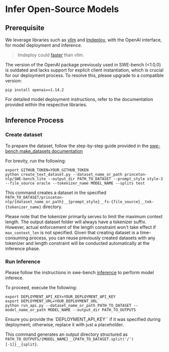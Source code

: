 # Infer Open-Source Models

## Prerequisite

We leverage libraries such as [vllm](https://github.com/vllm-project/vllm) and [lmdeploy](https://github.com/InternLM/lmdeploy), with the OpenAI interface, for model deployment and inference.

> lmdeploy could [faster](https://github.com/InternLM/lmdeploy?tab=readme-ov-file#performance) than vllm.

The version of the OpenAI package previously used in SWE-bench (<1.0.0) is outdated and lacks support for explicit client instantiation, which is crucial for our deployment process. To resolve this, please upgrade to a compatible version:

```shell
pip install openai==1.14.2
```

For detailed model deployment instructions, refer to the documentation provided within the respective libraries.

## Inference Process

### Create dataset

To prepare the dataset, follow the step-by-step guide provided in the [swe-bench make_datasets documentation](./make_datasets/README.md)

For brevity, run the following:
```shell
export GITHUB_TOKEN=YOUR_GITHUB_TOKEN
python create_text_dataset.py --dataset_name_or_path princeton-nlp/SWE-bench_lite --output_dir PATH_TO_DATASET --prompt_style style-3 --file_source oracle --tokenizer_name MODEL_NAME --splits test
```

This command creates a dataset in the specified `PATH_TO_DATASET/princeton-nlp/{dataset_name_or_path}__{prompt_style}__fs-{file_source}__tok-{tokenizer_name}` directory.

Please note that the tokenizer primarily serves to limit the maximum context length. The output dataset folder will always have a tokenizer suffix. However, actual enforcement of the length constraint won't take effect if `max_context_len` is not specified. Given that creating dataset is a time-consuming process, you can reuse previously created datasets with any tokenizer and length constraint will be conducted automatically at the inference phase.

### Run Inference

Please follow the instructions in swe-bench [inference](./README.md) to perform model inferece.

To proceed, execute the following:
```shell
export DEPLOYMENT_API_KEY=YOUR_DEPLOYMENT_API_KEY
export DEPLOYMENT_URL=YOUR_DEPLOYMENT_URL
python run_api.py --dataset_name_or_path PATH_TO_DATASET --model_name_or_path MODEL_NAME --output_dir PATH_TO_OUTPUTS
```

Ensure you provide the `DEPLOYMENT_API_KEY`` if it was specified during deployment; otherwise, replace it with just a placeholder.

This command generates an output directory structured as `PATH_TO_OUTPUTS/{MODEL_NAME}__{PATH_TO_DATASET.split('/')[-1]}__{split}`.


